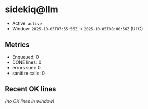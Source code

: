 # sidekiq@llm

- Active: `active`
- Window: `2025-10-05T07:55:56Z` → `2025-10-05T08:00:56Z` (UTC)

## Metrics
- Enqueued: 0
- DONE lines: 0
- errors sum: 0
- sanitize calls: 0

## Recent OK lines
_(no OK lines in window)_
